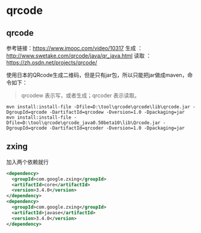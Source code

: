 # qrcode
## qrcode
参考链接：https://www.imooc.com/video/10317
生成 ： http://www.swetake.com/qrcode/java/qr_java.html
读取 ： https://zh.osdn.net/projects/qrcode/

使用日本的QRcode生成二维码，但是只有jar包，所以只能把jar做成maven，命令如下：
> qrcodew 表示写，或者生成；qrcoder 表示读取。
>
```
mvn install:install-file -Dfile=D:\tool\qrcode\qrcode\lib\qrcode.jar -DgroupId=qrcode -DartifactId=qrcodew -Dversion=1.0 -Dpackaging=jar
mvn install:install-file -Dfile=D:\tool\qrcode\qrcode_java0.50beta10\lib\Qrcode.jar -DgroupId=qrcode -DartifactId=qrcoder -Dversion=1.0 -Dpackaging=jar
```

## zxing
加入两个依赖就行
```xml
<dependency>
  <groupId>com.google.zxing</groupId>
  <artifactId>core</artifactId>
  <version>3.4.0</version>
</dependency>
<dependency>
  <groupId>com.google.zxing</groupId>
  <artifactId>javase</artifactId>
  <version>3.4.0</version>
</dependency>
```
